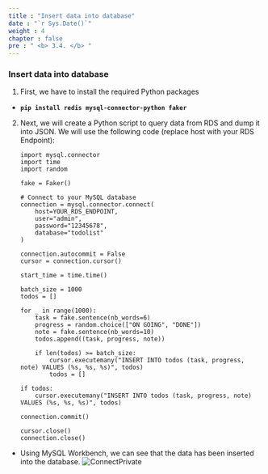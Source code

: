 ```yaml
---
title : "Insert data into database"
date : "`r Sys.Date()`"
weight : 4
chapter : false
pre : " <b> 3.4. </b> "
---
```


### Insert data into database
1. First, we have to install the required Python packages

 - **```pip install redis mysql-connector-python faker```**

2. Next, we will create a Python script to query data from RDS and dump it into JSON. We will use the following code (replace host with your RDS Endpoint):

	```from faker import Faker
	import mysql.connector
	import time
	import random

	fake = Faker()

	# Connect to your MySQL database
	connection = mysql.connector.connect(
		host=YOUR_RDS_ENDPOINT,
		user="admin",
		password="12345678",
		database="todolist"
	)

	connection.autocommit = False
	cursor = connection.cursor()

	start_time = time.time()

	batch_size = 1000
	todos = []

	for _ in range(1000):
		task = fake.sentence(nb_words=6)
		progress = random.choice(["ON GOING", "DONE"])
		note = fake.sentence(nb_words=10)
		todos.append((task, progress, note))
		
		if len(todos) >= batch_size:
			cursor.executemany("INSERT INTO todos (task, progress, note) VALUES (%s, %s, %s)", todos)
			todos = []  

	if todos:
		cursor.executemany("INSERT INTO todos (task, progress, note) VALUES (%s, %s, %s)", todos)

	connection.commit()

	cursor.close()
	connection.close()
	```
 - Using MySQL Workbench, we can see that the data has been inserted into the database.
![ConnectPrivate](/images/3.Createdatabase/3.4-cachetesting/001-cachetesting.png)

 


  

